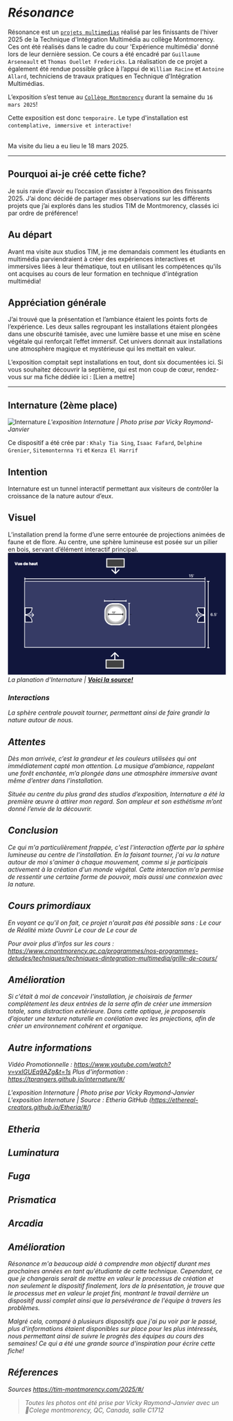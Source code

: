 # *Résonance*


Résonance est un <ins>`projets multimedias`</ins> réalisé par les finissants de l'hiver 2025 de la Technique d'Intégration Multimédia au collège Montmorency. Ces ont été réalisés dans le cadre du cour 'Expérience multimédia' donné lors de leur dernière session. Ce cours a été encadré par `Guillaume Arseneault` et `Thomas Ouellet Fredericks`. La réalisation de ce projet a également été rendue possible grâce à l’appui de `William Racine` et `Antoine Allard`, techniciens de travaux pratiques en Technique d'Intégration Multimédias.<br>

 L’exposition s’est tenue au <ins>`Collège Montmorency`</ins> durant la semaine du `16 mars 2025`!<br>

Cette exposition est donc `temporaire.` Le type d'installation est `contemplative, immersive et interactive!` <br><br>

Ma visite du lieu a eu lieu le 18 mars 2025.<br>

***
 
## Pourquoi ai-je créé cette fiche?
Je suis ravie d’avoir eu l’occasion d’assister à l’exposition des finissants 2025. J’ai donc décidé de partager mes observations sur les différents projets que j’ai explorés dans les studios TIM de Montmorency, classés ici par ordre de préférence!

## Au départ
Avant ma visite aux studios TIM, je me demandais comment les étudiants en multimédia parviendraient à créer des expériences interactives et immersives liées à leur thématique, tout en utilisant les compétences qu'ils ont acquises au cours de leur formation en technique d'intégration multimédia!

## Appréciation générale
J’ai trouvé que la présentation et l’ambiance étaient les points forts de l’expérience. Les deux salles regroupant les installations étaient plongées dans une obscurité tamisée, avec une lumière basse et une mise en scène végétale qui renforçait l’effet immersif. Cet univers donnait aux installations une atmosphère magique et mystérieuse qui les mettait en valeur.

L’exposition comptait sept installations en tout, dont six documentées ici. Si vous souhaitez découvrir la septième, qui est mon coup de cœur, rendez-vous sur ma fiche dédiée ici : [Lien a mettre]

***

## Internature (2ème place)
![Internature](medias/internature.jpg)
<i>L'exposition Internature | Photo prise par Vicky Raymond-Janvier</i>

Ce dispositif a été crée par : `Khaly Tia Sing`, `Isaac Fafard`, `Delphine Grenier`, `Sitemonternna Yi` et `Kenza El Harrif`

## Intention
Internature est un tunnel interactif permettant aux visiteurs de contrôler la croissance de la nature autour d’eux.

## Visuel
L’installation prend la forme d’une serre entourée de projections animées de faune et de flore. Au centre, une sphère lumineuse est posée sur un pilier en bois, servant d’élément interactif principal.
![Planation_internature](medias/plantation_internature.jpg)
<i>La planation d'Internature | **[Voici la source!](https://tprangers.github.io/internature/#/30_production/60_plantation/)**

### Interactions
La sphère centrale pouvait tourner, permettant ainsi de faire grandir la nature autour de nous.

## Attentes
Dès mon arrivée, c’est la grandeur et les couleurs utilisées qui ont immédiatement capté mon attention. La musique d’ambiance, rappelant une forêt enchantée, m’a plongée dans une atmosphère immersive avant même d’entrer dans l’installation.

Située au centre du plus grand des studios d’exposition, Internature a été la première œuvre à attirer mon regard. Son ampleur et son esthétisme m’ont donné l’envie de la découvrir.

## Conclusion
Ce qui m'a particulièrement frappée, c'est l'interaction offerte par la sphère lumineuse au centre de l'installation. En la faisant tourner, j'ai vu la nature autour de moi s'animer à chaque mouvement, comme si je participais activement à la création d'un monde végétal. Cette interaction m'a permise de ressentir une certaine forme de pouvoir, mais aussi une connexion avec la nature.

## Cours primordiaux
En voyant ce qu'il on fait, ce projet n'aurait pas été possible sans :
Le cour de Réalité mixte Ouvrir
Le cour de
Le cour de

Pour avoir plus d'infos sur les cours : https://www.cmontmorency.qc.ca/programmes/nos-programmes-detudes/techniques/techniques-dintegration-multimedia/grille-de-cours/


## Amélioration
Si c'était à moi de concevoir l'installation, je choisirais de fermer complètement les deux entrées de la serre afin de créer une immersion totale, sans distraction extérieure. Dans cette optique, je proposerais d’ajouter une texture naturelle en corélation avec les projections, afin de créer un environnement cohérent et organique.

## Autre informations
Vidéo Promotionnelle : https://www.youtube.com/watch?v=vxIGUEq9AZg&t=1s
Plus d'information : https://tprangers.github.io/internature/#/







L'exposition Internature | Photo prise par Vicky Raymond-Janvier
L'exposition Internature | Source : Etheria GitHub (https://ethereal-creators.github.io/Etheria/#/)


## Etheria

## Luminatura

## Fuga

## Prismatica

## Arcadia


 
## Amélioration
 Résonance m'a beaucoup aidé à comprendre mon objectif durant mes prochaines années en tant qu'étudiante de cette technique. Cependant, ce que je changerais serait de mettre en valeur le processus de création et non seulement le dispositif finalement, lors de la présentation, je trouve que le processus met en valeur le projet fini, montrant le travail derrière un dispositif aussi complet ainsi que la persévérance de l'équipe à travers les problèmes.
 
Malgré cela, comparé à plusieurs dispositifs que j'ai pu voir par le passé, plus d'informations étaient disponibles sur place pour les plus intéressés, nous permettant ainsi de suivre le progrès des équipes au cours des semaines! Ce qui a été une grande source d'inspiration pour écrire cette fiche!
 



## Réferences
Sources https://tim-montmorency.com/2025/#/
> Toutes les photos ont été prise par Vicky Raymond-Janvier avec un  <BR>
> 📍Colege montmorency, QC, Canada, salle C1712
